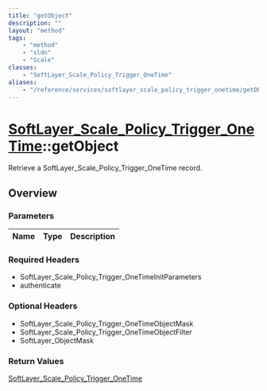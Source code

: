 ```yaml
---
title: "getObject"
description: ""
layout: "method"
tags:
    - "method"
    - "sldn"
    - "Scale"
classes:
    - "SoftLayer_Scale_Policy_Trigger_OneTime"
aliases:
    - "/reference/services/softlayer_scale_policy_trigger_onetime/getObject"
---
```

# [SoftLayer_Scale_Policy_Trigger_OneTime](/reference/services/SoftLayer_Scale_Policy_Trigger_OneTime)::getObject

Retrieve a SoftLayer_Scale_Policy_Trigger_OneTime record.


## Overview 


### Parameters 
|Name | Type | Description |
| --- | --- | --- |


### Required Headers
* SoftLayer_Scale_Policy_Trigger_OneTimeInitParameters
* authenticate

### Optional Headers
* SoftLayer_Scale_Policy_Trigger_OneTimeObjectMask
* SoftLayer_Scale_Policy_Trigger_OneTimeObjectFilter
* SoftLayer_ObjectMask

### Return Values
<a href='/reference/datatypes/SoftLayer_Scale_Policy_Trigger_OneTime'>SoftLayer_Scale_Policy_Trigger_OneTime </a>


